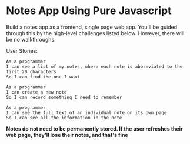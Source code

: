 # Notes App Using Pure Javascript

Build a notes app as a frontend, single page web app. You'll be guided through this by the high-level challenges listed below. However, there will be no walkthroughs.

User Stories:

```
As a programmer
I can see a list of my notes, where each note is abbreviated to the first 20 characters
So I can find the one I want

As a programmer
I can create a new note
So I can record something I need to remember

As a programmer
I can see the full text of an individual note on its own page
So I can see all the information in the note
```
**Notes do not need to be permanently stored. If the user refreshes their web page, they'll lose their notes, and that's fine**
